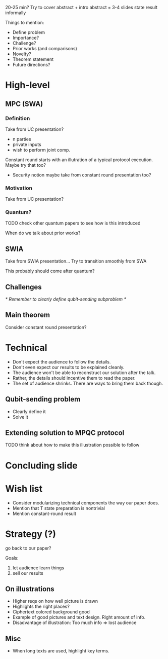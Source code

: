 20-25 min?
Try to cover abstract + intro
abstract = 3-4 slides
state result informally

Things to mention:
* Define problem
* Importance?
* Challenge?
* Prior works (and comparisons)
* Novelty?
* Theorem statement
* Future directions?

# High-level

## MPC (SWA)

### Definition

Take from UC presentation?

* n parties
* private inputs
* wish to perform joint comp.

Constant round starts with an illutration of a typical protocol execution.
Maybe try that too?

* Security notion maybe take from constant round presentation too?

### Motivation

Take from UC presentation?

### Quantum?

TODO check other quantum papers to see how is this introduced

When do we talk about prior works?

## SWIA

Take from SWIA presentation...
Try to transition smoothly from SWA

This probably should come after quantum?

## Challenges

_* Remember to clearly define qubit-sending subproblem *_

## Main theorem

Consider constant round presentation?

# Technical

* Don't expect the audience to follow the details.
* Don't even expect our results to be explained cleanly.
* The audience won't be able to reconstruct our solution after the talk.
* Rather, the details should incentive them to read the paper.
* The set of audience shrinks. There are ways to bring them back though.

## Qubit-sending problem

* Clearly define it
* Solve it

## Extending solution to MPQC protocol

TODO think about how to make this illustration possible to follow

# Concluding slide

# Wish list

* Consider modularizing technical components the way our paper does.
* Mention that T state preparation is nontrivial
* Mention constant-round result

# Strategy (?)

go back to our paper?

Goals:
1. let audience learn things
2. sell our results

## On illustrations

* Higher reqs on how well picture is drawn
* Highlights the right places?
* Ciphertext colored background good
* Example of good pictures and text design. Right amount of info.
* Disadvantage of illustration: Too much info => lost audience

## Misc

* When long texts are used, highlight key terms.
